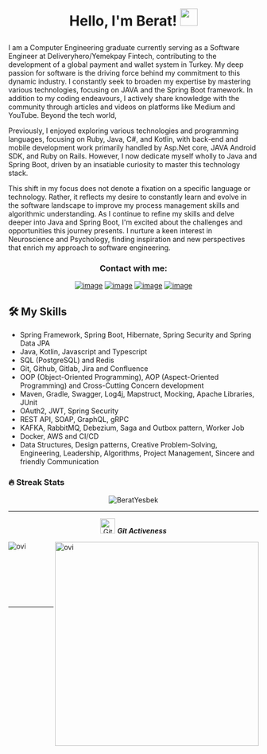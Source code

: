 

<h1><p align="center">Hello, I'm Berat! <img src="https://media.giphy.com/media/hvRJCLFzcasrR4ia7z/giphy.gif" width="35px"></h1></p>

I am a Computer Engineering graduate currently serving as a Software Engineer at Deliveryhero/Yemekpay Fintech, contributing to the development of a global payment and wallet system in Turkey. My deep passion for software is the driving force behind my commitment to this dynamic industry. I constantly seek to broaden my expertise by mastering various technologies, focusing on JAVA and the Spring Boot framework. In addition to my coding endeavours, I actively share knowledge with the community through articles and videos on platforms like Medium and YouTube. Beyond the tech world,

Previously, I enjoyed exploring various technologies and programming languages, focusing on Ruby, Java, C#, and Kotlin, with back-end and mobile development work primarily handled by Asp.Net core, JAVA Android SDK, and Ruby on Rails. However, I now dedicate myself wholly to Java and Spring Boot, driven by an insatiable curiosity to master this technology stack.

This shift in my focus does not denote a fixation on a specific language or technology. Rather, it reflects my desire to constantly learn and evolve in the software landscape to improve my process management skills and algorithmic understanding. As I continue to refine my skills and delve deeper into Java and Spring Boot, I'm excited about the challenges and opportunities this journey presents. I nurture a keen interest in Neuroscience and Psychology, finding inspiration and new perspectives that enrich my approach to software engineering.



<h3 align="center">Contact with me:</h3>
<div align="center">

[![image](https://img.shields.io/badge/LinkedIn-0077B5?style=for-the-badge&logo=linkedin&logoColor=white)](https://www.linkedin.com/in/beratyesbek/)
[![image](https://img.shields.io/badge/Gmail-D14836?style=for-the-badge&logo=gmail&logoColor=white)](mailto:beratyesbek@gmail.com)
[![image](https://img.shields.io/badge/Medium-000?style=for-the-badge&logo=medium&logoColor=white)](http://beratyesbek.medium.com)
[![image](https://img.shields.io/badge/Youtube-ff0000?style=for-the-badge&logo=youtube&logoColor=white)](https://www.youtube.com/@BeratYesbek)

  
</div>



## 🛠️ My Skills
<ul>
  <li>Spring Framework, Spring Boot, Hibernate, Spring Security and Spring Data JPA</li>
  <li>Java, Kotlin, Javascript and Typescript</li>
  <li>SQL (PostgreSQL) and Redis</li>
  <li>Git, Github, Gitlab, Jira and Confluence</li>
  <li>OOP (Object-Oriented Programming), AOP (Aspect-Oriented Programming) and Cross-Cutting Concern development</li>
  <li>Maven, Gradle, Swagger, Log4j, Mapstruct, Mocking, Apache Libraries, JUnit</li>
  <li>OAuth2, JWT, Spring Security</li>
  <li>REST API, SOAP, GraphQL, gRPC</li>
  <li>KAFKA, RabbitMQ, Debezium, Saga and Outbox pattern, Worker Job</li>
  <li>Docker, AWS and CI/CD</li>
  <li>Data Structures, Design patterns, Creative Problem-Solving, Engineering, Leadership, Algorithms, Project Management, Sincere and friendly Communication</li>
</ul>


### 🔥 Streak Stats
<p align="center"><img src="https://github-readme-streak-stats.herokuapp.com/?user=BeratYesbek&theme=algolia" alt="BeratYesbek"  /></p>

<hr>
<p align="center">
 <img src="https://media.giphy.com/media/W5eoZHPpUx9sapR0eu/giphy.gif" width="30px" alt="Git"/>&nbsp;<i><b>Git Activeness</b></i></p>
 
<p><img align="left" src="https://github-readme-stats.vercel.app/api/top-langs?username=BeratYesbek&show_icons=true&locale=en&layout=compact&theme=chartreuse-dark&hide=python,html,css" alt="ovi" /></p>
<p>&nbsp;<img align="right" src="https://github-readme-stats.vercel.app/api?username=BeratYesbek&show_icons=true&locale=en&theme=chartreuse-dark" alt="ovi" width="410" /></p>
<br><br><br><br><br>

<hr>
